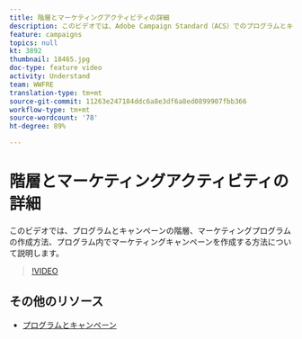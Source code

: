 ```yaml
---
title: 階層とマーケティングアクティビティの詳細
description: このビデオでは、Adobe Campaign Standard（ACS）でのプログラムとキャンペーンの階層、マーケティングプログラムの作成方法、およびプログラム内でのマーケティングキャンペーンの作成方法を説明します。
feature: campaigns
topics: null
kt: 3892
thumbnail: 18465.jpg
doc-type: feature video
activity: Understand
team: WWFRE
translation-type: tm+mt
source-git-commit: 11263e247184ddc6a8e3df6a8ed0899907fbb366
workflow-type: tm+mt
source-wordcount: '78'
ht-degree: 89%

---
```



# 階層とマーケティングアクティビティの詳細

このビデオでは、プログラムとキャンペーンの階層、マーケティングプログラムの作成方法、プログラム内でマーケティングキャンペーンを作成する方法について説明します。

>[!VIDEO](https://video.tv.adobe.com/v/18465?quality=12)

## その他のリソース

* [プログラムとキャンペーン](https://experienceleague.adobe.com/docs/campaign-standard/using/getting-started/marketing-plans/programs-and-campaigns.htm)
